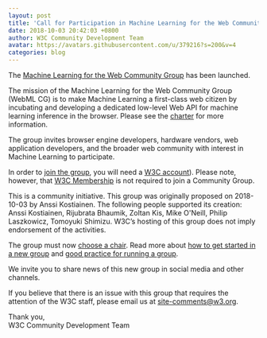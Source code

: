 ```yaml
---
layout: post
title: 'Call for Participation in Machine Learning for the Web Community Group'
date: 2018-10-03 20:42:03 +0800
author: W3C Community Development Team
avatar: https://avatars.githubusercontent.com/u/379216?s=200&v=4
categories: blog
---
```


The [Machine Learning for the Web Community Group](https://www.w3.org/community/webmachinelearning) has been launched.

The mission of the Machine Learning for the Web Community Group (WebML CG) is to make Machine Learning a first-class web citizen by incubating and developing a dedicated low-level Web API for machine learning inference in the browser. Please see the [charter](https://webmachinelearning.github.io/charter) for more information.

The group invites browser engine developers, hardware vendors, web application developers, and the broader web community with interest in Machine Learning to participate.

<!-- more -->

In order to [join the group](https://www.w3.org/community/webmachinelearning/join"), you will need a [W3C account](https://www.w3.org/accounts/request)). Please note, however, that [W3C Membership](https://www.w3.org/community/about/faq/#is-w3c-membership-required-to-participate-in-a-community-or-business-group) is not required to join a Community Group.


This is a community initiative. This group was originally proposed on 2018-10-03 by Anssi Kostiainen. The following people supported its creation: Anssi Kostiainen, Rijubrata Bhaumik, Zoltan Kis, Mike O&#039;Neill, Philip Laszkowicz, Tomoyuki Shimizu. W3C&#8217;s hosting of this group does not imply endorsement of the activities.

The group must now [choose a chair](https://www.w3.org/community/about/faq/#how-do-we-choose-a-chair). Read more about [how to get started in a new group](https://www.w3.org/community/about/faq/#how-do-we-get-started-in-a-new-group) and [good practice for running a group](https://www.w3.org/community/about/good-practice-for-running-a-group/).

We invite you to share news of this new group in social media and other channels.

If you believe that there is an issue with this group that requires the attention of the W3C staff, please email us at [site-comments@w3.org](mailto:site-comments@w3.org).

Thank you,<br>
W3C Community Development Team